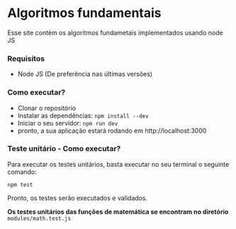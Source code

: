 # Algoritmos fundamentais

Esse site contém os algoritmos fundametais implementados usando node JS

### **Requisitos**
- Node JS (De preferência nas últimas versões)

### **Como executar?**
- Clonar o repositório
- Instalar as dependências: `npm install --dev`
- Iniciar o seu servidor: `npm run dev`
- pronto, a sua aplicação estará rodando em http://localhost:3000

### **Teste unitário - Como executar?**
Para executar os testes unitários, basta executar no seu terminal o seguinte comando:

```shell
npm test
```

Pronto, os testes serão executados e validados.

**Os testes unitários das funções de matemática se encontram no diretório** `modules/math.test.js`
